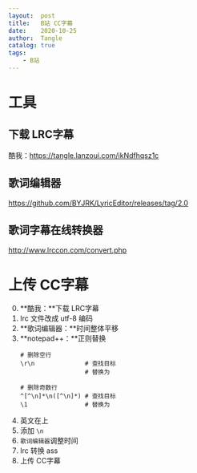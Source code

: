 ```yaml
---
layout:  post
title:   B站 CC字幕
date:    2020-10-25
author:  Tangle
catalog: true
tags:
    - B站
---
```


# 工具

## 下载 LRC字幕

酷我：<https://tangle.lanzoui.com/ikNdfhqsz1c>

## 歌词编辑器

<https://github.com/BYJRK/LyricEditor/releases/tag/2.0>

## 歌词字幕在线转换器

<http://www.lrccon.com/convert.php>

# 上传 CC字幕

0. **酷我：**下载 LRC字幕
0. lrc 文件改成 utf-8 编码
0. **歌词编辑器：**时间整体平移
0. **notepad++：**正则替换
    ```
    # 删除空行
    \r\n              # 查找目标
                      # 替换为

    # 删除奇数行
    ^[^\n]*\n([^\n]*) # 查找目标
    \1                # 替换为
    ```
0. 英文在上
0. 添加 `\n`
0. `歌词编辑器`调整时间
0. lrc 转换 ass
0. 上传 CC字幕
